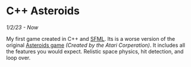 # C++ Asteroids
*1/2/23 - Now*

My first game created in C++ and [SFML](https://www.sfml-dev.org/). Its is a worse version of the original [Asteroids game](https://en.wikipedia.org/wiki/Asteroids_(video_game)) *(Created by the Atari Corperation)*. It includes all the features you would expect. Relistic space physics, hit detection, and loop over.